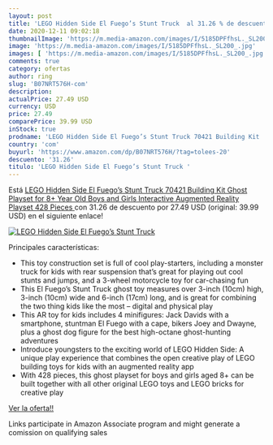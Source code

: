 ```yaml
---
layout: post
title: 'LEGO Hidden Side El Fuego’s Stunt Truck  al 31.26 % de descuento'
date: 2020-12-11 09:02:18
thumbnailImage: 'https://m.media-amazon.com/images/I/5185DPFfhsL._SL200_.jpg'
image: 'https://m.media-amazon.com/images/I/5185DPFfhsL._SL200_.jpg'
images: [ 'https://m.media-amazon.com/images/I/5185DPFfhsL._SL200_.jpg' ]
comments: true
category: ofertas
author: ring
slug: 'B07NRT576H-com'
description:
actualPrice: 27.49 USD
currency: USD
price: 27.49
comparePrice: 39.99 USD
inStock: true
prodname: 'LEGO Hidden Side El Fuego’s Stunt Truck 70421 Building Kit  Ghost Playset for 8+ Year Old Boys and Girls  Interactive Augmented Reality Playset  428 Pieces '
country: 'com'
buyurl: 'https://www.amazon.com/dp/B07NRT576H/?tag=tolees-20'
descuento: '31.26'
titulo: 'LEGO Hidden Side El Fuego’s Stunt Truck '
---
```


Está [LEGO Hidden Side El Fuego’s Stunt Truck 70421 Building Kit  Ghost Playset for 8+ Year Old Boys and Girls  Interactive Augmented Reality Playset  428 Pieces ](https://www.amazon.com/dp/B07NRT576H/?tag=tolees-20) con 31.26 de descuento por 27.49 USD (original: 39.99 USD) en el siguiente enlace!

[![LEGO Hidden Side El Fuego’s Stunt Truck ](https://m.media-amazon.com/images/I/5185DPFfhsL._SL200_.jpg)](https://www.amazon.com/dp/B07NRT576H/?tag=tolees-20)

Principales características:

- This toy construction set is full of cool play-starters, including a monster truck for kids with rear suspension that’s great for playing out cool stunts and jumps, and a 3-wheel motorcycle toy for car-chasing fun
- This El Fuego’s Stunt Truck ghost toy measures over 3-inch (10cm) high, 3-inch (10cm) wide and 6-inch (17cm) long, and is great for combining the two thing kids like the most – digital and physical play
- This AR toy for kids includes 4 minifigures: Jack Davids with a smartphone, stuntman El Fuego with a cape, bikers Joey and Dwayne, plus a ghost dog figure for the best high-octane ghost-hunting adventures
- Introduce youngsters to the exciting world of LEGO Hidden Side: A unique play experience that combines the open creative play of LEGO building toys for kids with an augmented reality app
- With 428 pieces, this ghost playset for boys and girls aged 8+ can be built together with all other original LEGO toys and LEGO bricks for creative play

[Ver la oferta!!](https://www.amazon.com/dp/B07NRT576H/?tag=tolees-20)

Links participate in Amazon Associate program and might generate a comission on qualifying sales


